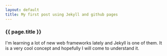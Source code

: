 ```yaml
---
layout: default
title: My first post using Jekyll and github pages
---
```


### {{ page.title }}
I'm learning a lot of new web frameworks lately and Jekyll is one of them.
It is a very cool concept and hopefully I will come to understand it.
